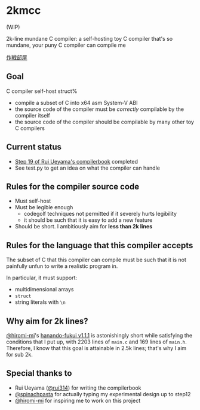 # 2kmcc

(WIP)

2k-line mundane C compiler: a self-hosting toy C compiler that's so mundane, your puny C compiler can compile me

[作戦部屋](https://docs.google.com/document/d/1hgJ0aRh7KJBRPPZLc7yDAkGntGJLEPjdysq1h8404i4/edit)

## Goal
C compiler self-host struct% 
- compile a subset of C into x64 asm System-V ABI
- the source code of the compiler must be *correctly* compilable by the compiler itself
- the source code of the compiler should be compilable by many other toy C compilers

## Current status
- [Step 19 of Rui Ueyama's compilerbook](https://www.sigbus.info/compilerbook#%E3%82%B9%E3%83%86%E3%83%83%E3%83%9719-%E3%83%9D%E3%82%A4%E3%83%B3%E3%82%BF%E3%81%AE%E5%8A%A0%E7%AE%97%E3%81%A8%E6%B8%9B%E7%AE%97%E3%82%92%E5%AE%9F%E8%A3%85%E3%81%99%E3%82%8B) completed
- See test.py to get an idea on what the compiler can handle 

## Rules for the compiler source code
- Must self-host
- Must be legible enough
    - codegolf techniques not permitted if it severely hurts legibility
    - it should be such that it is easy to add a new feature
- Should be short. I ambitiously aim for **less than 2k lines**

## Rules for the language that this compiler accepts
The subset of C that this compiler can compile must be such that it is not painfully unfun to write a realistic program in.

In particular, it must support:
- multidimensional arrays
- `struct`
- string literals with `\n`

## Why aim for 2k lines?
[@hiromi-mi](https://github.com/hiromi-mi/)'s [hanando-fukui v1.1.1](https://github.com/hiromi-mi/hanando-fukui/tree/v1.1.1) is astonishingly short while satisfying the conditions that I put up, with 2203 lines of `main.c` and 169 lines of `main.h`. Therefore, I know that this goal is attainable in 2.5k lines; that's why I aim for sub 2k.

## Special thanks to
- Rui Ueyama ([@rui314](https://github.com/rui314)) for writing the compilerbook
- [@spinachpasta](https://github.com/spinachpasta) for actually typing my experimental design up to step12
- [@hiromi-mi](https://github.com/hiromi-mi/) for inspiring me to work on this project
